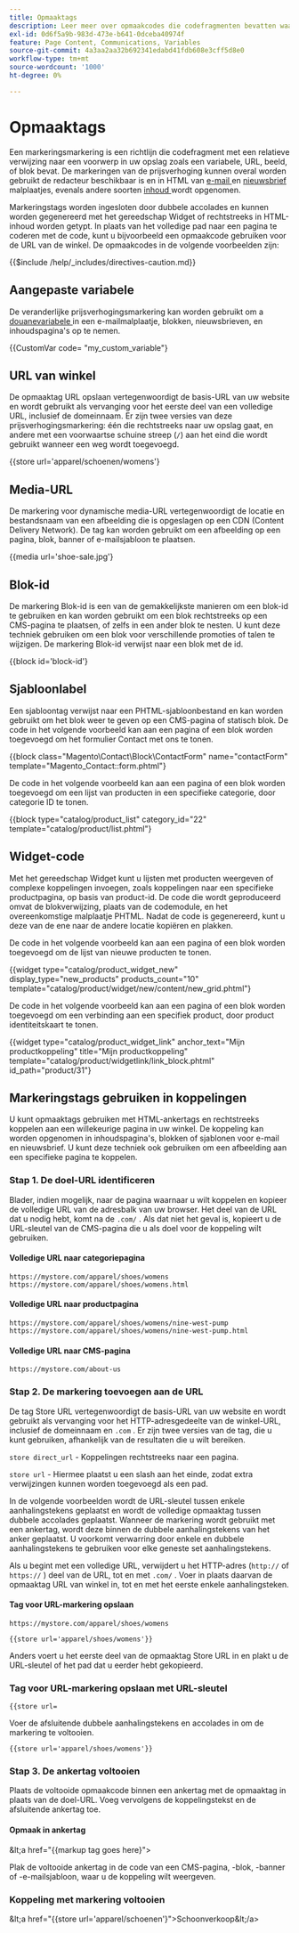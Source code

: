 ```yaml
---
title: Opmaaktags
description: Leer meer over opmaakcodes die codefragmenten bevatten waarmee u naar een object in uw winkel kunt verwijzen.
exl-id: 0d6f5a9b-983d-473e-b641-0dceba40974f
feature: Page Content, Communications, Variables
source-git-commit: 4a3aa2aa32b692341edabd41fdb608e3cff5d8e0
workflow-type: tm+mt
source-wordcount: '1000'
ht-degree: 0%

---
```


# Opmaaktags

Een markeringsmarkering is een richtlijn die codefragment met een relatieve verwijzing naar een voorwerp in uw opslag zoals een variabele, URL, beeld, of blok bevat. De markeringen van de prijsverhoging kunnen overal worden gebruikt de redacteur beschikbaar is en in HTML van [ e-mail ](email-templates.md) en [ nieuwsbrief ](../merchandising-promotions/newsletter-template.md) malplaatjes, evenals andere soorten [ inhoud ](../content-design/introduction.md#content) wordt opgenomen.

Markeringstags worden ingesloten door dubbele accolades en kunnen worden gegenereerd met het gereedschap Widget of rechtstreeks in HTML-inhoud worden getypt. In plaats van het volledige pad naar een pagina te coderen met de code, kunt u bijvoorbeeld een opmaakcode gebruiken voor de URL van de winkel. De opmaakcodes in de volgende voorbeelden zijn:

{{$include /help/_includes/directives-caution.md}}

## Aangepaste variabele

De veranderlijke prijsverhogingsmarkering kan worden gebruikt om a [ douanevariabele ](variables-custom.md) in een e-mailmalplaatje, blokken, nieuwsbrieven, en inhoudspagina&#39;s op te nemen.

\{\{CustomVar code= &quot;my_custom_variable&quot;}

## URL van winkel

De opmaaktag URL opslaan vertegenwoordigt de basis-URL van uw website en wordt gebruikt als vervanging voor het eerste deel van een volledige URL, inclusief de domeinnaam. Er zijn twee versies van deze prijsverhogingsmarkering: één die rechtstreeks naar uw opslag gaat, en andere met een voorwaartse schuine streep (`/`) aan het eind die wordt gebruikt wanneer een weg wordt toegevoegd.

\{\{store url=&#39;apparel/schoenen/womens&#39;}

## Media-URL

De markering voor dynamische media-URL vertegenwoordigt de locatie en bestandsnaam van een afbeelding die is opgeslagen op een CDN (Content Delivery Network). De tag kan worden gebruikt om een afbeelding op een pagina, blok, banner of e-mailsjabloon te plaatsen.

\{\{media url=&#39;shoe-sale.jpg&#39;}

## Blok-id

De markering Blok-id is een van de gemakkelijkste manieren om een blok-id te gebruiken en kan worden gebruikt om een blok rechtstreeks op een CMS-pagina te plaatsen, of zelfs in een ander blok te nesten. U kunt deze techniek gebruiken om een blok voor verschillende promoties of talen te wijzigen. De markering Blok-id verwijst naar een blok met de id.

\{\{block id=&#39;block-id&#39;}

## Sjabloonlabel

Een sjabloontag verwijst naar een PHTML-sjabloonbestand en kan worden gebruikt om het blok weer te geven op een CMS-pagina of statisch blok. De code in het volgende voorbeeld kan aan een pagina of een blok worden toegevoegd om het formulier Contact met ons te tonen.

\{\{block class=&quot;Magento\Contact\Block\ContactForm&quot; name=&quot;contactForm&quot; template=&quot;Magento_Contact::form.phtml&quot;}

De code in het volgende voorbeeld kan aan een pagina of een blok worden toegevoegd om een lijst van producten in een specifieke categorie, door categorie ID te tonen.

\{\{block type=&quot;catalog/product_list&quot; category_id=&quot;22&quot; template=&quot;catalog/product/list.phtml&quot;}

## Widget-code

Met het gereedschap Widget kunt u lijsten met producten weergeven of complexe koppelingen invoegen, zoals koppelingen naar een specifieke productpagina, op basis van product-id. De code die wordt geproduceerd omvat de blokverwijzing, plaats van de codemodule, en het overeenkomstige malplaatje PHTML. Nadat de code is gegenereerd, kunt u deze van de ene naar de andere locatie kopiëren en plakken.

De code in het volgende voorbeeld kan aan een pagina of een blok worden toegevoegd om de lijst van nieuwe producten te tonen.

\{\{widget type=&quot;catalog/product_widget_new&quot; display_type=&quot;new_products&quot; products_count=&quot;10&quot; template=&quot;catalog/product/widget/new/content/new_grid.phtml&quot;}

De code in het volgende voorbeeld kan aan een pagina of een blok worden toegevoegd om een verbinding aan een specifiek product, door product identiteitskaart te tonen.

\{\{widget type=&quot;catalog/product_widget_link&quot; anchor_text=&quot;Mijn productkoppeling&quot; title=&quot;Mijn productkoppeling&quot; template=&quot;catalog/product/widgetlink/link_block.phtml&quot; id_path=&quot;product/31&quot;}

## Markeringstags gebruiken in koppelingen

U kunt opmaaktags gebruiken met HTML-ankertags en rechtstreeks koppelen aan een willekeurige pagina in uw winkel. De koppeling kan worden opgenomen in inhoudspagina&#39;s, blokken of sjablonen voor e-mail en nieuwsbrief. U kunt deze techniek ook gebruiken om een afbeelding aan een specifieke pagina te koppelen.

### Stap 1. De doel-URL identificeren

Blader, indien mogelijk, naar de pagina waarnaar u wilt koppelen en kopieer de volledige URL van de adresbalk van uw browser. Het deel van de URL dat u nodig hebt, komt na de `.com/` . Als dat niet het geval is, kopieert u de URL-sleutel van de CMS-pagina die u als doel voor de koppeling wilt gebruiken.

#### Volledige URL naar categoriepagina

`https://mystore.com/apparel/shoes/womens`
`https://mystore.com/apparel/shoes/womens.html`

#### Volledige URL naar productpagina

`https://mystore.com/apparel/shoes/womens/nine-west-pump`
`https://mystore.com/apparel/shoes/womens/nine-west-pump.html`

#### Volledige URL naar CMS-pagina

`https://mystore.com/about-us`

### Stap 2. De markering toevoegen aan de URL

De tag Store URL vertegenwoordigt de basis-URL van uw website en wordt gebruikt als vervanging voor het HTTP-adresgedeelte van de winkel-URL, inclusief de domeinnaam en `.com` . Er zijn twee versies van de tag, die u kunt gebruiken, afhankelijk van de resultaten die u wilt bereiken.

`store direct_url` - Koppelingen rechtstreeks naar een pagina.

`store url` - Hiermee plaatst u een slash aan het einde, zodat extra verwijzingen kunnen worden toegevoegd als een pad.

In de volgende voorbeelden wordt de URL-sleutel tussen enkele aanhalingstekens geplaatst en wordt de volledige opmaaktag tussen dubbele accolades geplaatst. Wanneer de markering wordt gebruikt met een ankertag, wordt deze binnen de dubbele aanhalingstekens van het anker geplaatst. U voorkomt verwarring door enkele en dubbele aanhalingstekens te gebruiken voor elke geneste set aanhalingstekens.

Als u begint met een volledige URL, verwijdert u het HTTP-adres (`http://` of `https://` ) deel van de URL, tot en met `.com/` . Voer in plaats daarvan de opmaaktag URL van winkel in, tot en met het eerste enkele aanhalingsteken.

#### Tag voor URL-markering opslaan

`https://mystore.com/apparel/shoes/womens`

`{{store url='apparel/shoes/womens'}}`

Anders voert u het eerste deel van de opmaaktag Store URL in en plakt u de URL-sleutel of het pad dat u eerder hebt gekopieerd.

### Tag voor URL-markering opslaan met URL-sleutel

`{{store url=`

Voer de afsluitende dubbele aanhalingstekens en accolades in om de markering te voltooien.

`{{store url='apparel/shoes/womens'}}`

### Stap 3. De ankertag voltooien

Plaats de voltooide opmaakcode binnen een ankertag met de opmaaktag in plaats van de doel-URL. Voeg vervolgens de koppelingstekst en de afsluitende ankertag toe.

#### Opmaak in ankertag

\&lt;a href=&quot;\{\{markup tag goes here}&quot;>

Plak de voltooide ankertag in de code van een CMS-pagina, -blok, -banner of -e-mailsjabloon, waar u de koppeling wilt weergeven.

### Koppeling met markering voltooien

\&lt;a href=&quot;\{\{store url=&#39;apparel/schoenen&#39;}&quot;>Schoonverkoop\&lt;/a>

<!-- Last updated from includes: 2022-08-30 15:36:09 -->
